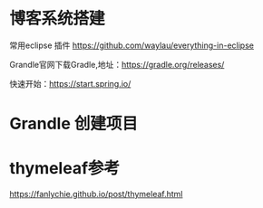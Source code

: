 # 博客系统搭建

常用eclipse 插件 https://github.com/waylau/everything-in-eclipse

Grandle官网下载Gradle,地址：https://gradle.org/releases/

快速开始：https://start.spring.io/

# Grandle 创建项目

# thymeleaf参考
https://fanlychie.github.io/post/thymeleaf.html


